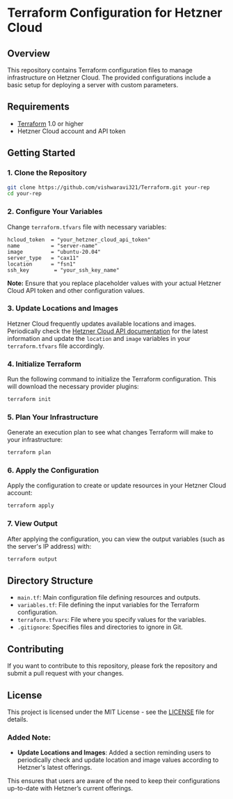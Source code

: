 # Terraform Configuration for Hetzner Cloud

## Overview

This repository contains Terraform configuration files to manage infrastructure on Hetzner Cloud. The provided configurations include a basic setup for deploying a server with custom parameters.

## Requirements

- [Terraform](https://www.terraform.io/downloads) 1.0 or higher
- Hetzner Cloud account and API token

## Getting Started

### 1. Clone the Repository

```sh
git clone https://github.com/vishwaravi321/Terraform.git your-rep
cd your-rep
```

### 2. Configure Your Variables

Change `terraform.tfvars` file with necessary variables:

```hcl
hcloud_token  = "your_hetzner_cloud_api_token"
name          = "server-name"
image         = "ubuntu-20.04"
server_type   = "cax11"
location      = "fsn1"
ssh_key        = "your_ssh_key_name"
```

**Note:** Ensure that you replace placeholder values with your actual Hetzner Cloud API token and other configuration values.

### 3. Update Locations and Images

Hetzner Cloud frequently updates available locations and images. Periodically check the [Hetzner Cloud API documentation](https://docs.hetzner.cloud/) for the latest information and update the `location` and `image` variables in your `terraform.tfvars` file accordingly.

### 4. Initialize Terraform

Run the following command to initialize the Terraform configuration. This will download the necessary provider plugins:

```sh
terraform init
```

### 5. Plan Your Infrastructure

Generate an execution plan to see what changes Terraform will make to your infrastructure:

```sh
terraform plan
```

### 6. Apply the Configuration

Apply the configuration to create or update resources in your Hetzner Cloud account:

```sh
terraform apply
```

### 7. View Output

After applying the configuration, you can view the output variables (such as the server's IP address) with:

```sh
terraform output
```

## Directory Structure

- `main.tf`: Main configuration file defining resources and outputs.
- `variables.tf`: File defining the input variables for the Terraform configuration.
- `terraform.tfvars`: File where you specify values for the variables.
- `.gitignore`: Specifies files and directories to ignore in Git.

## Contributing

If you want to contribute to this repository, please fork the repository and submit a pull request with your changes.

## License

This project is licensed under the MIT License - see the [LICENSE](LICENSE) file for details.


### Added Note:

- **Update Locations and Images**: Added a section reminding users to periodically check and update location and image values according to Hetzner's latest offerings.

This ensures that users are aware of the need to keep their configurations up-to-date with Hetzner’s current offerings.